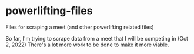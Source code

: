 # powerlifting-files
Files for scraping a meet (and other powerlifting related files)

So far, I'm trying to scrape data from a meet that I will be competing in (Oct 2, 2022)
There's a lot more work to be done to make it more viable.
